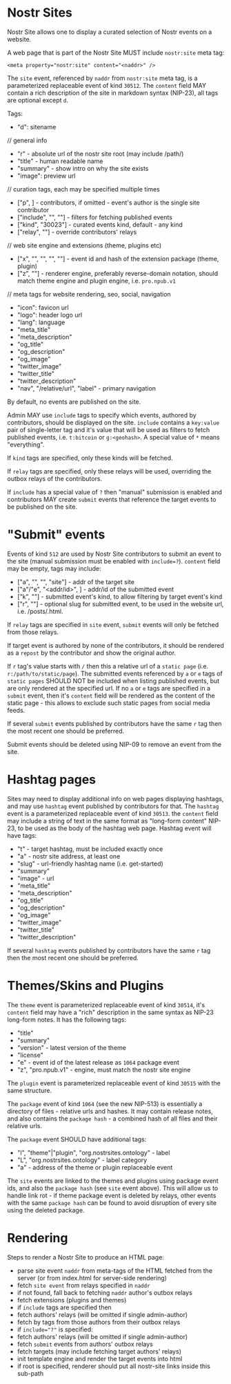 Nostr Sites
===========

Nostr Site allows one to display a curated selection of Nostr events on a website.

A web page that is part of the Nostr Site MUST include `nostr:site` meta tag:
```
<meta property="nostr:site" content="<naddr>" /> 
```

The `site` event, referenced by `naddr` from `nostr:site` meta tag, is a parameterized replaceable event of kind `30512`. The `content` field MAY contain a rich description of the site in markdown syntax (NIP-23), all tags are optional except `d`.

Tags:
- "d": sitename

// general info
- "r" - absolute url of the nostr site root (may include /path/)
- "title" - human readable name
- "summary" - show intro on why the site exists
- "image": preview url

// curation tags, each may be specified multiple times 
- ["p", <pubkey>] - contributors, if omitted - event's author is the single site contributor
- ["include", "<tag>", "<value>"] - filters for fetching published events
- ["kind", "30023"] - curated events kind, default - any kind
- ["relay", "<relay>"] - override contributors' relays 

// web site engine and extensions (theme, plugins etc)
- ["x", "<id>", "<relay>", "<package-hash>", "<petname>"] - event id and hash of the extension package (theme, plugin)
- ["z", "<engine>"] - renderer engine, preferably reverse-domain notation, should match theme engine and plugin engine, i.e. `pro.npub.v1`

// meta tags for website rendering, seo, social, navigation
- "icon": favicon url
- "logo": header logo url
- "lang": language
- "meta_title"
- "meta_description"
- "og_title"
- "og_description"
- "og_image"
- "twitter_image"
- "twitter_title"
- "twitter_description"
- "nav", "/relative/url", "label" - primary navigation

By default, no events are published on the site. 

Admin MAY use `include` tags to specify which events, authored by contributors, should be displayed on the site. `include` contains a `key:value` pair of single-letter tag and it's value that will be used as filters to fetch published events, i.e. `t:bitcoin` or `g:<geohash>`. A special value of `*` means "everything". 

If `kind` tags are specified, only these kinds will be fetched.

If `relay` tags are specified, only these relays will be used, overriding the outbox relays of the contributors.

If `include` has a special value of `?` then "manual" submission is enabled and contributors MAY create `submit` events that reference the target events to be published on the site.

"Submit" events
===============

Events of kind `512` are used by Nostr Site contributors to submit an event to the site (manual submission must be enabled with `include=?`). `content` field may be empty, tags may include:
- ["a", "<addr>", "<relay>", "site"] - addr of the target site
- ["a"/"e", "<addr/id>", <relay>] - addr/id of the submitted event 
- ["k", "<kind>"] - submitted event's kind, to allow filtering by target event's kind
- ["r", "<slug>"] - optional slug for submitted event, to be used in the website url, i.e. /posts/<slug>.html.

If `relay` tags are specified in `site` event, `submit` events will only be fetched from those relays.

If target event is authored by none of the contributors, it should be rendered as a `repost` by the contributor and show the original author.

If `r` tag's value starts with `/` then this a relative url of a `static page` (i.e. `r:/path/to/static/page`). The submitted events referenced by `a` or `e` tags of `static pages` SHOULD NOT be included when listing published events, but are only rendered at the specified url. If no `a` or `e` tags are specified in a `submit` event, then it's `content` field will be rendered as the content of the static page - this allows to exclude such static pages from social media feeds.

If several `submit` events published by contributors have the same `r` tag then the most recent one should be preferred.

Submit events should be deleted using NIP-09 to remove an event from the site. 

Hashtag pages
=============

Sites may need to display additional info on web pages displaying hashtags, and may use `hashtag` event published by contributors for that. The `hashtag` event is a parameterized replaceable event of kind `30513`. the `content` field may include a string of text in the same format as "long-form content" NIP-23, to be used as the body of the hashtag web page. Hashtag event will have tags: 

- "t" - target hashtag, must be included exactly once
- "a" - nostr site address, at least one
- "slug" - url-friendly hashtag name (i.e. get-started)
- "summary"
- "image" - url
- "meta_title"
- "meta_description"
- "og_title"
- "og_description"
- "og_image"
- "twitter_image"
- "twitter_title"
- "twitter_description"

If several `hashtag` events published by contributors have the same `r` tag then the most recent one should be preferred.

Themes/Skins and Plugins
========================

The `theme` event is parameterized replaceable event of kind `30514`, it's `content` field may have a "rich" description in the same syntax as NIP-23 long-form notes. It has the following tags:

- "title"
- "summary"
- "version" - latest version of the theme
- "license"
- "e" - event id of the latest release as `1064` package event
- "z", "pro.npub.v1" - engine, must match the nostr site engine

The `plugin` event is parameterized replaceable event of kind `30515` with the same structure.

The `package` event of kind `1064` (see the new NIP-513) is essentially a directory of files - relative urls and hashes. It may contain release notes, and also contains the `package hash` - a combined hash of all files
and their relative urls. 

The `package` event SHOULD have additional tags:
- "l", "theme"|"plugin", "org.nostrsites.ontology" - label
- "L", "org.nostrsites.ontology" - label category
- "a" - address of the theme or plugin replaceable event

The `site` events are linked to the themes and plugins using package event ids, and also the `package hash` (see `site` event above). This will allow us to handle link rot - if theme package event is deleted by relays, other events with the same `package hash` can be found to avoid disruption of every site using the deleted package.  

Rendering
=========

Steps to render a Nostr Site to produce an HTML page:
- parse site event `naddr` from meta-tags of the HTML fetched from the server (or from index.html for server-side rendering)
- fetch `site event` from relays specified in `naddr`
 - if not found, fall back to fetching `naddr` author's outbox relays
- fetch extensions (plugins and themes)
- if `include` tags are specified then
 - fetch authors' relays (will be omitted if single admin-author)
 - fetch by tags from those authors from their outbox relays
- if `include="?"` is specified:
 - fetch authors' relays (will be omitted if single admin-author)
 - fetch `submit` events from authors' outbox relays
 - fetch targets (may include fetching target authors' relays)
- init template engine and render the target events into html
- if root is specified, renderer should put all nostr-site links inside this sub-path
